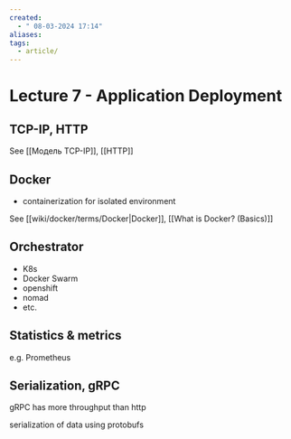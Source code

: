```yaml
---
created:
  - " 08-03-2024 17:14"
aliases: 
tags:
  - article/
---
```


# Lecture 7 - Application Deployment

## TCP-IP, HTTP

See [[Модель TCP-IP]], [[HTTP]]

## Docker

- containerization for isolated environment

See [[wiki/docker/terms/Docker|Docker]], [[What is Docker? (Basics)]]

## Orchestrator

- K8s
- Docker Swarm
- openshift
- nomad
- etc.

## Statistics & metrics
e.g. Prometheus

## Serialization, gRPC

gRPC has more throughput than http

serialization of data using protobufs


